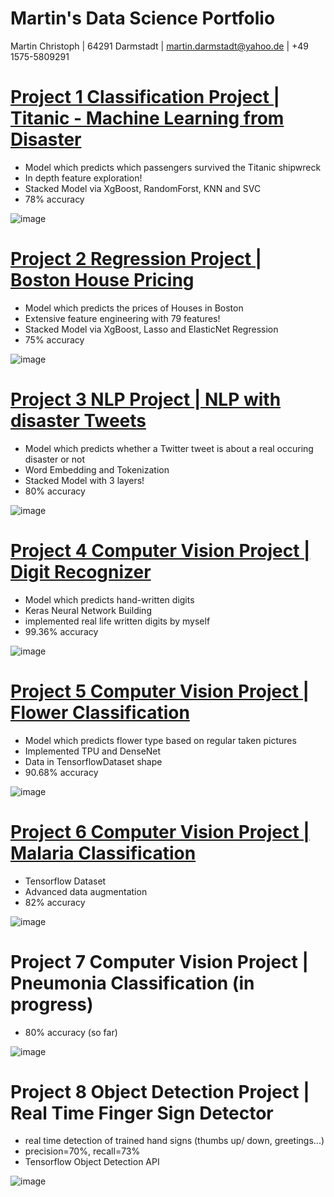 # Martin's Data Science Portfolio
Martin Christoph | 64291 Darmstadt | martin.darmstadt@yahoo.de | +49 1575-5809291 


# [Project 1 Classification Project | Titanic - Machine Learning from Disaster](https://www.kaggle.com/n8walker/classification-project-stackedmodel-for-beginner)
- Model which predicts which passengers survived the Titanic shipwreck 
- In depth feature exploration!
- Stacked Model via XgBoost, RandomForst, KNN and SVC
- 78% accuracy

![image](https://user-images.githubusercontent.com/78095565/115109777-0f81f880-9f78-11eb-941e-b31a7e76d2b0.png)

# [Project 2 Regression Project | Boston House Pricing](https://www.kaggle.com/n8walker/regression-project-stacked-model#2.-Data-Cleaning%F0%9F%A7%B9)
- Model which predicts the prices of Houses in Boston
- Extensive feature engineering with 79 features!
- Stacked Model via XgBoost, Lasso and ElasticNet Regression
- 75% accuracy

![image](https://user-images.githubusercontent.com/78095565/115109454-190a6100-9f76-11eb-93f4-d446993db1e7.png)

# [Project 3 NLP Project | NLP with disaster Tweets](https://www.kaggle.com/n8walker/nlp-project-embedding-stacking)
- Model which predicts whether a Twitter tweet is about a real occuring disaster or not
- Word Embedding and Tokenization
- Stacked Model with 3 layers!
- 80% accuracy

![image](https://user-images.githubusercontent.com/78095565/115109765-02fda000-9f78-11eb-9a66-cbd3a80c8a14.png)

# [Project 4 Computer Vision Project | Digit Recognizer](https://www.kaggle.com/n8walker/computer-vision-project-tpu-keras-own-digits)
- Model which predicts hand-written digits
- Keras Neural Network Building
- implemented real life written digits by myself
- 99.36% accuracy

![image](https://user-images.githubusercontent.com/78095565/115378568-f9bb4000-a1d0-11eb-87f5-04bd7bd4c99e.png)

# [Project 5 Computer Vision Project | Flower Classification](https://www.kaggle.com/n8walker/computer-vision-project-tpu-densenet201?scriptVersionId=60915990)
- Model which predicts flower type based on regular taken pictures
- Implemented TPU and DenseNet
- Data in TensorflowDataset shape
- 90.68% accuracy

![image](https://user-images.githubusercontent.com/78095565/116007982-b4ed3a00-a612-11eb-8f58-d9eef92acdcf.png)

# [Project 6 Computer Vision Project | Malaria Classification](https://www.kaggle.com/n8walker/computer-vision-project-gpu-tensorflowdataset)
- Tensorflow Dataset
- Advanced data augmentation
- 82% accuracy

![image](https://user-images.githubusercontent.com/78095565/117273677-a4cc2a80-ae5c-11eb-8a05-e65426671d8a.png)

# Project 7 Computer Vision Project | Pneumonia Classification (in progress)
- 80% accuracy (so far)

![image](https://user-images.githubusercontent.com/78095565/116815821-9aa9e380-ab5f-11eb-9896-ffbaea54c3ed.png)

# Project 8 Object Detection Project | Real Time Finger Sign Detector
- real time detection of trained hand signs (thumbs up/ down, greetings...)
- precision=70%, recall=73%
- Tensorflow Object Detection API

![image](https://user-images.githubusercontent.com/78095565/117583647-a0c43500-b108-11eb-908e-f4644ca7ad0b.png)



